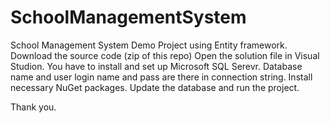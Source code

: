 # SchoolManagementSystem

School Management System Demo Project using Entity framework.
Download the source code (zip of this repo)
Open the solution file in Visual Studion. You have to install and set up Microsoft SQL Serevr.
Database name and user login name and pass are there in connection string.
Install necessary NuGet packages. Update the database and run the project.


Thank you.

